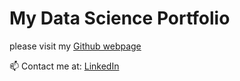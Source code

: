 # My Data Science Portfolio

please visit my [Github webpage](https://piotrpieciak.github.io/)

📫 Contact me at: [LinkedIn](https://www.linkedin.com/in/piotrpieciak/)
